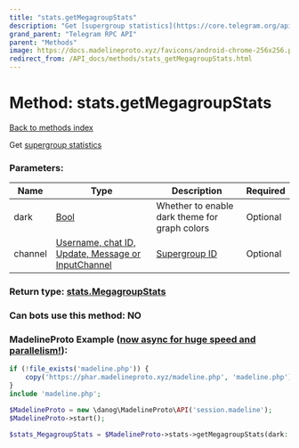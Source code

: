 ```yaml
---
title: "stats.getMegagroupStats"
description: "Get [supergroup statistics](https://core.telegram.org/api/stats)"
grand_parent: "Telegram RPC API"
parent: "Methods"
image: https://docs.madelineproto.xyz/favicons/android-chrome-256x256.png
redirect_from: /API_docs/methods/stats_getMegagroupStats.html
---
```

# Method: stats.getMegagroupStats
[Back to methods index](index.html)



Get [supergroup statistics](https://core.telegram.org/api/stats)

### Parameters:

| Name     |    Type       | Description | Required |
|----------|---------------|-------------|----------|
|dark|[Bool](/API_docs/types/Bool.html) | Whether to enable dark theme for graph colors | Optional|
|channel|[Username, chat ID, Update, Message or InputChannel](/API_docs/types/InputChannel.html) | [Supergroup ID](https://core.telegram.org/api/channel) | Optional|


### Return type: [stats.MegagroupStats](/API_docs/types/stats.MegagroupStats.html)

### Can bots use this method: **NO**


### MadelineProto Example ([now async for huge speed and parallelism!](https://docs.madelineproto.xyz/docs/ASYNC.html)):


```php
if (!file_exists('madeline.php')) {
    copy('https://phar.madelineproto.xyz/madeline.php', 'madeline.php');
}
include 'madeline.php';

$MadelineProto = new \danog\MadelineProto\API('session.madeline');
$MadelineProto->start();

$stats_MegagroupStats = $MadelineProto->stats->getMegagroupStats(dark: Bool, channel: InputChannel, );
```

